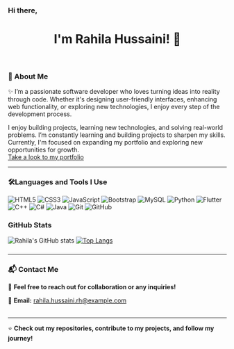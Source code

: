 ### Hi there,  
<h1 align="center">
   I'm <strong>Rahila Hussaini</strong>! 👋
</h1>


<br>

### 🔹 About Me  
✨ I’m a passionate software developer who loves turning ideas into reality through code. Whether it's designing user-friendly interfaces, enhancing web functionality, or exploring new technologies, I enjoy every step of the development process.  

I enjoy building projects, learning new technologies, and solving real-world problems. I’m constantly learning and building projects to sharpen my skills. Currently, I'm focused on expanding my portfolio and exploring new opportunities for growth.  
<a href="https://rahila-hussaini.github.io/My-portfolio/
">Take a look to my portfolio</a>

---

### 🛠Languages and Tools I Use
![HTML5](https://img.shields.io/badge/HTML5-%23E34F26?style=for-the-badge&logo=html5&logoColor=white)
![CSS3](https://img.shields.io/badge/CSS3-%231572B6?style=for-the-badge&logo=css3&logoColor=white)
![JavaScript](https://img.shields.io/badge/JavaScript-%23F7DF1E?style=for-the-badge&logo=javascript&logoColor=black)
![Bootstrap](https://img.shields.io/badge/Bootstrap-%237A00B5?style=for-the-badge&logo=bootstrap&logoColor=white)
![MySQL](https://img.shields.io/badge/MySQL-%234479A1?style=for-the-badge&logo=mysql&logoColor=white)
![Python](https://img.shields.io/badge/Python-%233776AB?style=for-the-badge&logo=python&logoColor=white)
![Flutter](https://img.shields.io/badge/Flutter-%2302569B?style=for-the-badge&logo=flutter&logoColor=white)
![C++](https://img.shields.io/badge/C%2B%2B-%2300599C?style=for-the-badge&logo=c%2B%2B&logoColor=white)
![C#](https://img.shields.io/badge/C%23-%23239120?style=for-the-badge&logo=c-sharp&logoColor=white)
![Java](https://img.shields.io/badge/Java-%23F7DF1E?style=for-the-badge&logo=java&logoColor=black)
![Git](https://img.shields.io/badge/-Git-f14e32?style=flat&logo=git&logoColor=white)
![GitHub](https://img.shields.io/badge/-GitHub-24292F?style=flat&logo=github&logoColor=white)


 


<!--<p align="center"> 
  <img src="https://raw.githubusercontent.com/devicons/devicon/master/icons/html5/html5-original-wordmark.svg" alt="html5" width="40" height="40" />
  <img  src="https://raw.githubusercontent.com/devicons/devicon/master/icons/css3/css3-original-wordmark.svg" alt="html5" width="40" height="40" />
  <img  src="https://raw.githubusercontent.com/devicons/devicon/master/icons/bootstrap/bootstrap-original-wordmark.svg" alt="html5" width="40" height="40" />
  <img  src="https://raw.githubusercontent.com/devicons/devicon/master/icons/javascript/javascript-original.svg" alt="html5" width="40" height="40" />
  <img  src="https://raw.githubusercontent.com/devicons/devicon/master/icons/jquery/jquery-original-wordmark.svg" alt="html5" width="40" height="40" /><br>
  <img  src="https://raw.githubusercontent.com/devicons/devicon/master/icons/php/php-original.svg" alt="html5" width="40" height="40" />
  <img  src="https://raw.githubusercontent.com/devicons/devicon/master/icons/mysql/mysql-original-wordmark.svg" alt="html5" width="40" height="40" />
  <img  src="https://raw.githubusercontent.com/devicons/devicon/master/icons/python/python-original-wordmark.svg" alt="html5" width="40" height="40" />
  <img  src="https://raw.githubusercontent.com/devicons/devicon/master/icons/java/java-original-wordmark.svg" alt="html5" width="40" height="40" />
</p>
-->
### GitHub Stats
![Rahila's GitHub stats](https://github-readme-stats.vercel.app/api?username=rahila-hussaini&show_icons=true&hide_title=true&count_private=true&hide=prs&theme=radical)
[![Top Langs](https://github-readme-stats.vercel.app/api/top-langs/?username=rahila-hussaini&layout=compact&langs_count=10&theme=radical)](https://github.com/anuraghazra/github-readme-stats)



### 
---
### 📬 Contact Me  
🚀 **Feel free to reach out for collaboration or any inquiries!** 

📧 **Email:** rahila.hussaini.rh@example.com  
<br>
 

---

⭐ **Check out my repositories, contribute to my projects, and follow my journey!**  
